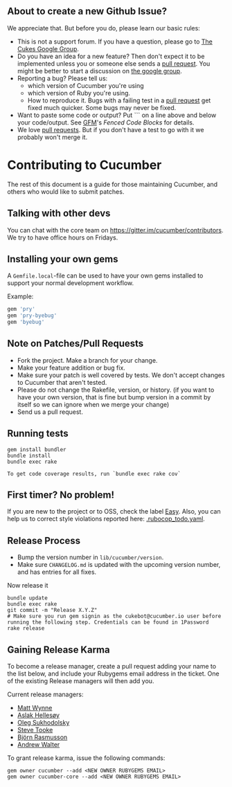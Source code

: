 ## About to create a new Github Issue?

We appreciate that. But before you do, please learn our basic rules:

* This is not a support forum. If you have a question, please go to [The Cukes Google Group](http://groups.google.com/group/cukes).
* Do you have an idea for a new feature? Then don't expect it to be implemented unless you or someone else sends a [pull request](https://help.github.com/articles/using-pull-requests). You might be better to start a discussion on [the google group](http://groups.google.com/group/cukes).
* Reporting a bug? Please tell us:
  * which version of Cucumber you're using
  * which version of Ruby you're using.
  * How to reproduce it. Bugs with a failing test in a [pull request](https://help.github.com/articles/using-pull-requests) get fixed much quicker. Some bugs may never be fixed.
* Want to paste some code or output? Put \`\`\` on a line above and below your code/output. See [GFM](https://help.github.com/articles/github-flavored-markdown)'s *Fenced Code Blocks* for details.
* We love [pull requests](https://help.github.com/articles/using-pull-requests). But if you don't have a test to go with it we probably won't merge it.

# Contributing to Cucumber

The rest of this document is a guide for those maintaining Cucumber, and others who would like to submit patches.

## Talking with other devs

You can chat with the core team on https://gitter.im/cucumber/contributors. We try to have office hours on Fridays.

## Installing your own gems

A `Gemfile.local`-file can be used to have your own gems installed to support
your normal development workflow.

Example:

~~~ruby
gem 'pry'
gem 'pry-byebug'
gem 'byebug'
~~~

## Note on Patches/Pull Requests

* Fork the project. Make a branch for your change.
* Make your feature addition or bug fix.
* Make sure your patch is well covered by tests. We don't accept changes to Cucumber that aren't tested.
* Please do not change the Rakefile, version, or history.
  (if you want to have your own version, that is fine but
  bump version in a commit by itself so we can ignore when we merge your change)
* Send us a pull request.

## Running tests

    gem install bundler
    bundle install
    bundle exec rake

    To get code coverage results, run `bundle exec rake cov`

## First timer? No problem!

If you are new to the project or to OSS, check the label
[Easy](https://github.com/cucumber/cucumber-ruby/labels/Easy). Also, you can
help us to correct style violations reported here:
[.rubocop_todo.yaml](https://github.com/cucumber/cucumber-ruby/blob/master/.rubocop_todo.yml).

## Release Process

* Bump the version number in `lib/cucumber/version`.
* Make sure `CHANGELOG.md` is updated with the upcoming version number, and has entries for all fixes.

Now release it

    bundle update
    bundle exec rake
    git commit -m "Release X.Y.Z"
    # Make sure you run gem signin as the cukebot@cucumber.io user before running the following step. Credentials can be found in 1Password
    rake release

## Gaining Release Karma

To become a release manager, create a pull request adding your name to the list below, and include your Rubygems email address in the ticket. One of the existing Release managers will then add you.

Current release managers:
  * [Matt Wynne](https://rubygems.org/profiles/mattwynne)
  * [Aslak Hellesøy](https://rubygems.org/profiles/aslakhellesoy)
  * [Oleg Sukhodolsky](https://rubygems.org/profiles/os97673)
  * [Steve Tooke](https://rubygems.org/profiles/tooky)
  * [Björn Rasmusson](https://rubygems.org/profiles/brasmusson)
  * [Andrew Walter](https://rubygems.org/profiles/xtrasimplicity)

To grant release karma, issue the following commands:

    gem owner cucumber --add <NEW OWNER RUBYGEMS EMAIL>
    gem owner cucumber-core --add <NEW OWNER RUBYGEMS EMAIL>
